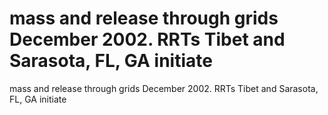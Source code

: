 # mass and release through grids December 2002. RRTs Tibet and Sarasota, FL, GA initiate

mass and release through grids December 2002. RRTs Tibet and Sarasota, FL, GA initiate